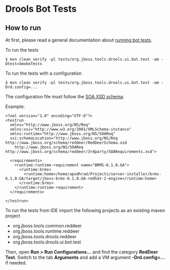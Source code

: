 # Drools Bot Tests

## How to run

At first, please read a general documentation about [running bot tests](../../README.md).

To run the tests

    $ mvn clean verify -pl tests/org.jboss.tools.drools.ui.bot.test -am -Dtest=SmokeTests

To run the tests with a configuration

    $ mvn clean verify -pl tests/org.jboss.tools.drools.ui.bot.test -am -Drd.config=...

The configuration file must follow the [SOA XSD schema](http://www.jboss.org/schema/reddeer/3rdparty/SOARequirements.xsd).

Example:
```
<?xml version="1.0" encoding="UTF-8"?>
<testrun
  xmlns="http://www.jboss.org/NS/Req"
  xmlns:xsi="http://www.w3.org/2001/XMLSchema-instance"
  xmlns:runtime="http://www.jboss.org/NS/SOAReq"
  xsi:schemaLocation="http://www.jboss.org/NS/Req http://www.jboss.org/schema/reddeer/RedDeerSchema.xsd
    http://www.jboss.org/NS/SOAReq http://www.jboss.org/schema/reddeer/3rdparty/SOARequirements.xsd">

  <requirements>
    <runtime:runtime-requirement name="BRMS-6.1.0.GA">
      <runtime:brms>
        <runtime:home>/home/apodhrad/Projects/server-installer/brms-6.1.0.GA/target/jboss-brms-6.1.0.GA-redhat-2-engine</runtime:home>
      </runtime:brms>
    </runtime:runtime-requirement>
  </requirements>

</testrun>
```

To run the tests from IDE import the following projects as an existing maven project
- org.jboss.tools.common.reddeer
- org.jboss.tools.runtime.reddeer
- org.jboss.tools.drools.reddeer
- org.jboss.tools.drools.ui.bot.test

Then, open **Run > Run Configurations...** and find the category **RedDeer Test**. Switch to the tab **Arguments** and add a VM argument **-Drd.config=...** if needed.
